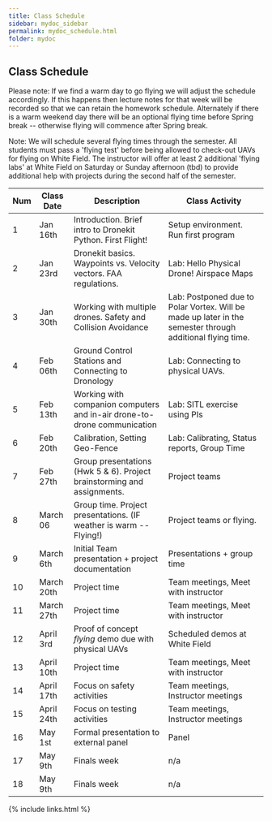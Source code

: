 ```yaml
---
title: Class Schedule
sidebar: mydoc_sidebar
permalink: mydoc_schedule.html
folder: mydoc
---
```


## Class Schedule

Please note: If we find a warm day to go flying we will adjust the schedule accordingly. If this happens then lecture notes for that week will
be recorded so that we can retain the homework schedule.  Alternately if there is a warm weekend day there will be an optional flying time before Spring
break -- otherwise flying will commence after Spring break.

Note: We will schedule several flying times through the semester.  All students must pass a 'flying test' before being allowed to check-out UAVs for
flying on White Field.  The instructor will offer at least 2 additional 'flying labs' at White Field on Saturday or Sunday afternoon (tbd) to provide additional help
with projects during the second half of the semester.

| Num | Class Date | Description | Class Activity|
|-----|---------------|---------------------------------|-------------------|
|1 | Jan 16th | Introduction. Brief intro to Dronekit Python. First Flight!| Setup environment. Run first program|
|2 | Jan 23rd | Dronekit basics. Waypoints vs. Velocity vectors. FAA regulations. | Lab: Hello Physical Drone! Airspace Maps|
|3 | Jan 30th | Working with multiple drones. Safety and Collision Avoidance | Lab: Postponed due to Polar Vortex.  Will be made up later in the semester through additional flying time. ||
|4 | Feb 06th | Ground Control Stations and Connecting to Dronology | Lab: Connecting to physical UAVs.|
|5 | Feb 13th | Working with companion computers and in-air drone-to-drone communication| Lab: SITL exercise using PIs|
|6 | Feb 20th | Calibration, Setting Geo-Fence| Lab: Calibrating, Status reports, Group Time |
|7 | Feb 27th | Group presentations (Hwk 5 & 6). Project brainstorming and assignments.| Project teams|
|8 | March 06 | Group time. Project presentations. (IF weather is warm -- Flying!) |Project teams or flying. |
|9| March 6th | Initial Team presentation + project documentation | Presentations + group time|
|10| March 20th | Project time |Team meetings, Meet with instructor|
|11| March 27th| Project time | Team meetings, Meet with instructor |
|12| April 3rd | Proof of concept *flying* demo due with physical UAVs | Scheduled demos at White Field |
|13| April 10th | Project time| Team meetings, Meet with instructor |
|14| April 17th| Focus on safety activities | Team meetings, Instructor meetings|
|15| April 24th | Focus on testing activities| Team meetings, Instructor meetings |
|16| May 1st | Formal presentation to external panel |Panel|
|17| May 9th | Finals week | n/a|
|18| May 9th | Finals week | n/a |
{% include links.html %}

